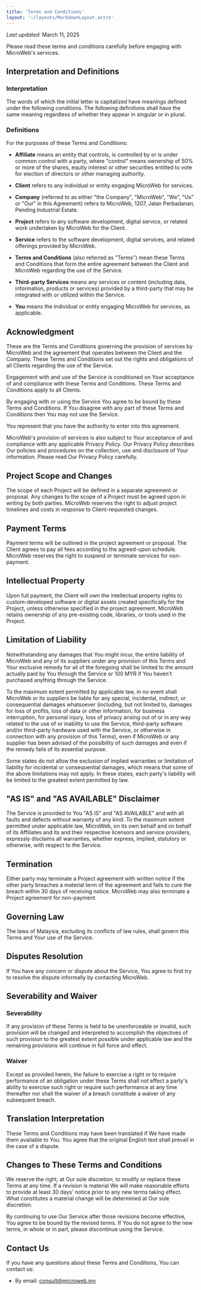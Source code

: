 ```yaml
---
title: 'Terms and Conditions'
layout: '~/layouts/MarkdownLayout.astro'
---
```


_Last updated_: March 11, 2025

Please read these terms and conditions carefully before engaging with MicroWeb's services.

## Interpretation and Definitions

### Interpretation

The words of which the initial letter is capitalized have meanings defined under the following conditions. The following definitions shall have the same meaning regardless of whether they appear in singular or in plural.

### Definitions

For the purposes of these Terms and Conditions:

-   **Affiliate** means an entity that controls, is controlled by or is under common control with a party, where "control" means ownership of 50% or more of the shares, equity interest or other securities entitled to vote for election of directors or other managing authority.

-   **Client** refers to any individual or entity engaging MicroWeb for services.

-   **Company** (referred to as either "the Company", "MicroWeb", "We", "Us" or "Our" in this Agreement) refers to MicroWeb, 1207, Jalan Perbadanan, Pending Industrial Estate.

-   **Project** refers to any software development, digital service, or related work undertaken by MicroWeb for the Client.

-   **Service** refers to the software development, digital services, and related offerings provided by MicroWeb.

-   **Terms and Conditions** (also referred as "Terms") mean these Terms and Conditions that form the entire agreement between the Client and MicroWeb regarding the use of the Service.

-   **Third-party Services** means any services or content (including data, information, products or services) provided by a third-party that may be integrated with or utilized within the Service.

-   **You** means the individual or entity engaging MicroWeb for services, as applicable.

## Acknowledgment

These are the Terms and Conditions governing the provision of services by MicroWeb and the agreement that operates between the Client and the Company. These Terms and Conditions set out the rights and obligations of all Clients regarding the use of the Service.

Engagement with and use of the Service is conditioned on Your acceptance of and compliance with these Terms and Conditions. These Terms and Conditions apply to all Clients.

By engaging with or using the Service You agree to be bound by these Terms and Conditions. If You disagree with any part of these Terms and Conditions then You may not use the Service.

You represent that you have the authority to enter into this agreement.

MicroWeb's provision of services is also subject to Your acceptance of and compliance with any applicable Privacy Policy. Our Privacy Policy describes Our policies and procedures on the collection, use and disclosure of Your information. Please read Our Privacy Policy carefully.

## Project Scope and Changes

The scope of each Project will be defined in a separate agreement or proposal. Any changes to the scope of a Project must be agreed upon in writing by both parties. MicroWeb reserves the right to adjust project timelines and costs in response to Client-requested changes.

## Payment Terms

Payment terms will be outlined in the project agreement or proposal. The Client agrees to pay all fees according to the agreed-upon schedule. MicroWeb reserves the right to suspend or terminate services for non-payment.

## Intellectual Property

Upon full payment, the Client will own the intellectual property rights to custom-developed software or digital assets created specifically for the Project, unless otherwise specified in the project agreement. MicroWeb retains ownership of any pre-existing code, libraries, or tools used in the Project.

## Limitation of Liability

Notwithstanding any damages that You might incur, the entire liability of MicroWeb and any of its suppliers under any provision of this Terms and Your exclusive remedy for all of the foregoing shall be limited to the amount actually paid by You through the Service or 100 MYR if You haven't purchased anything through the Service.

To the maximum extent permitted by applicable law, in no event shall MicroWeb or its suppliers be liable for any special, incidental, indirect, or consequential damages whatsoever (including, but not limited to, damages for loss of profits, loss of data or other information, for business interruption, for personal injury, loss of privacy arising out of or in any way related to the use of or inability to use the Service, third-party software and/or third-party hardware used with the Service, or otherwise in connection with any provision of this Terms), even if MicroWeb or any supplier has been advised of the possibility of such damages and even if the remedy fails of its essential purpose.

Some states do not allow the exclusion of implied warranties or limitation of liability for incidental or consequential damages, which means that some of the above limitations may not apply. In these states, each party's liability will be limited to the greatest extent permitted by law.

## "AS IS" and "AS AVAILABLE" Disclaimer

The Service is provided to You "AS IS" and "AS AVAILABLE" and with all faults and defects without warranty of any kind. To the maximum extent permitted under applicable law, MicroWeb, on its own behalf and on behalf of its Affiliates and its and their respective licensors and service providers, expressly disclaims all warranties, whether express, implied, statutory or otherwise, with respect to the Service.

## Termination

Either party may terminate a Project agreement with written notice if the other party breaches a material term of the agreement and fails to cure the breach within 30 days of receiving notice. MicroWeb may also terminate a Project agreement for non-payment.

## Governing Law

The laws of Malaysia, excluding its conflicts of law rules, shall govern this Terms and Your use of the Service.

## Disputes Resolution

If You have any concern or dispute about the Service, You agree to first try to resolve the dispute informally by contacting MicroWeb.

## Severability and Waiver

### Severability

If any provision of these Terms is held to be unenforceable or invalid, such provision will be changed and interpreted to accomplish the objectives of such provision to the greatest extent possible under applicable law and the remaining provisions will continue in full force and effect.

### Waiver

Except as provided herein, the failure to exercise a right or to require performance of an obligation under these Terms shall not effect a party's ability to exercise such right or require such performance at any time thereafter nor shall the waiver of a breach constitute a waiver of any subsequent breach.

## Translation Interpretation

These Terms and Conditions may have been translated if We have made them available to You. You agree that the original English text shall prevail in the case of a dispute.

## Changes to These Terms and Conditions

We reserve the right, at Our sole discretion, to modify or replace these Terms at any time. If a revision is material We will make reasonable efforts to provide at least 30 days' notice prior to any new terms taking effect. What constitutes a material change will be determined at Our sole discretion.

By continuing to use Our Service after those revisions become effective, You agree to be bound by the revised terms. If You do not agree to the new terms, in whole or in part, please discontinue using the Service.

## Contact Us

If you have any questions about these Terms and Conditions, You can contact us:

-   By email: consult@microweb.my
